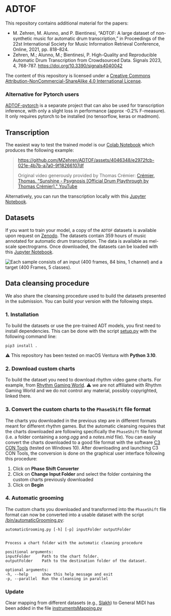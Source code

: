# ADTOF
This repository contains additional material for the papers:
- M. Zehren, M. Alunno, and P. Bientinesi, “ADTOF: A large dataset of non-synthetic music for automatic drum transcription,” in Proceedings of the 22st International Society for Music Information Retrieval Conference, Online, 2021, pp. 818–824.
- Zehren, M.; Alunno, M.; Bientinesi, P. High-Quality and Reproducible Automatic Drum Transcription from Crowdsourced Data. Signals 2023, 4, 768-787. https://doi.org/10.3390/signals4040042
<!-- Shield: [![CC BY-NC-SA 4.0][cc-by-nc-sa-shield]][cc-by-nc-sa] -->

The content of this repository is licensed under a
[Creative Commons Attribution-NonCommercial-ShareAlike 4.0 International License][cc-by-nc-sa].

<!-- [![CC BY-NC-SA 4.0][cc-by-nc-sa-image]][cc-by-nc-sa] -->

[cc-by-nc-sa]: http://creativecommons.org/licenses/by-nc-sa/4.0/
[cc-by-nc-sa-image]: https://licensebuttons.net/l/by-nc-sa/4.0/88x31.png
[cc-by-nc-sa-shield]: https://img.shields.io/badge/License-CC%20BY--NC--SA%204.0-lightgrey.svg

### Alternative for Pytorch users

[ADTOF-pytorch](https://github.com/xavriley/ADTOF-pytorch) is a separate project that can also be used for transcription inference, with only a slight loss in performance (approx -0.2% F-measure). It only requires pytorch to be installed (no tensorflow, keras or madmom).

## Transcription
The easiest way to test the trained model is our [Colab Notebook](https://colab.research.google.com/drive/1G_UeWav_AMaaqfJxR4cVgH5EdrvsDQGT?usp=sharing) which produces the following example:

> https://github.com/MZehren/ADTOF/assets/4046348/e2972fcb-021e-4b7b-a7a0-9f18266107df
> 
> Original video generously provided by Thomas Crémier: [Crémier, Thomas. "Sunshine - Psygnosis [Official Drum Playthrough by Thomas Crémier]." YouTube](https://youtu.be/goQsFt5e6CI?si=6Fgn8qbGaNyF3Ojb)

Alternatively, you can run the transcription locally with this [Jupyter Notebook](/bin/drumTranscriptor.ipynb).

## Datasets
If you want to train your model, a copy of the `ADTOF` datasets is available upon request on [Zenodo](https://zenodo.org/doi/10.5281/zenodo.10084510). The datasets contain 359 hours of music annotated for automatic drum transcription. The data is available as mel-scale spectrograms. Once downloaded, the datasets can be loaded with this [Jupyter Notebook](/bin/importDataset.ipynb).

![Each sample consists of an input (400 frames, 84 bins, 1 channel) and a target (400 Frames, 5 classes).](Dataset.png)

## Data cleansing procedure 
We also share the cleansing procedure used to build the datasets presented in the submission. You can build your version with the following steps.

### 1. Installation
To build the datasets or use the pre-trained ADT models, you first need to install dependencies. This can be done with the script [setup.py](./setup.py) with the following command line:

    pip3 install .

:warning: This repository has been tested on macOS Ventura with **Python 3.10**.

### 2. Download custom charts
To build the dataset you need to download rhythm video game charts. For example, from [Rhythm Gaming World](https://rhythmgamingworld.com/). :warning: we are not affiliated with Rhythm Gaming World and we do not control any material, possibly copyrighted, linked there.

### 3. Convert the custom charts to the `PhaseShift` file format
The charts you downloaded in the previous step are in different formats meant for different rhythm games. But the automatic cleansing requires that the charts downloaded are following specifically the `PhaseShift` file format (i.e. a folder containing a *song.ogg* and a *notes.mid* file). You can easily convert the charts downloaded to a good file format with the software [C3 CON Tools](https://rhythmgamingworld.com/forums/topic/c3-con-tools-v401-8142020-weve-only-just-begun/) (tested on Windows 10). After downloading and launching C3 CON Tools, the conversion is done on the graphical user interface following this procedure:
1. Click on **Phase Shift Converter**
2. Click on **Change Input Folder** and select the folder containing the custom charts previously downloaded
3. Click on **Begin**

### 4. Automatic grooming
The custom charts you downloaded and transformed into the `PhaseShift` file format can now be converted into a usable dataset with the script [/bin/automaticGrooming.py](/bin/automaticGrooming.py):

    automaticGrooming.py [-h] [-p] inputFolder outputFolder


    Process a chart folder with the automatic cleaning procedure

    positional arguments:
    inputFolder     Path to the chart folder.
    outputFolder    Path to the destination folder of the dataset.

    optional arguments:
    -h, --help      show this help message and exit
    -p, --parallel  Run the cleansing in parallel

### Update
Clear mapping from different datasets (e.g., [Slakh](https://github.com/ethman/slakh-generation)) to General MIDI has been added in the file [instrumentsMapping.py](./adtof/ressources/instrumentsMapping.py)
